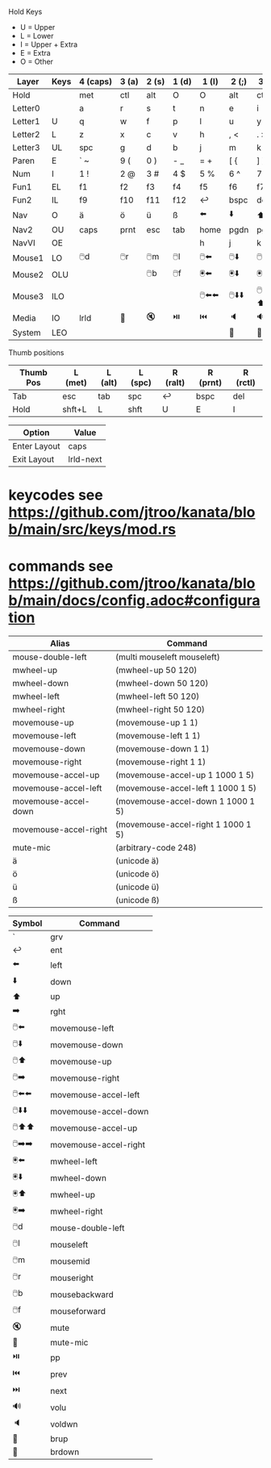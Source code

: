 Hold Keys
- U = Upper
- L = Lower
- I = Upper + Extra
- E = Extra
- O = Other

| Layer   | Keys | 4&nbsp;(caps) | 3&nbsp;(a) | 2&nbsp;(s) | 1&nbsp;(d) | 1&nbsp;(l) | 2&nbsp;(;) | 3&nbsp;(') | 4&nbsp;(ent) |
|---------|------|---------------|------------|------------|------------|------------|------------|------------|--------------|
| Hold    |      | met           | ctl        | alt        | O          | O          | alt        | ctl        | met          |
| Letter0 |      | a             | r          | s          | t          | n          | e          | i          | o            |
| Letter1 | U    | q             | w          | f          | p          | l          | u          | y          | , "          |
| Letter2 | L    | z             | x          | c          | v          | h          | , <        | . >        | / ?          |
| Letter3 | UL   | spc           | g          | d          | b          | j          | m          | k          | ; :          |
| Paren   | E    | ` ~           | 9 (        | 0 )        | - _        | = +        | [ {        | ] }        | \ &#124;     |
| Num     | I    | 1 !           | 2 @        | 3 #        | 4 $        | 5 %        | 6 ^        | 7 &        | 8 *          |
| Fun1    | EL   | f1            | f2         | f3         | f4         | f5         | f6         | f7         | f8           |
| Fun2    | IL   | f9            | f10        | f11        | f12        | ↩️️        | bspc       | del        | ins          |
| Nav     | O    | ä             | ö          | ü          | ß          | ⬅️         | ⬇️         | ⬆️         | ➡️           |
| Nav2    | OU   | caps          | prnt       | esc        | tab        | home       | pgdn       | pgup       | end          |
| NavVI   | OE   |               |            |            |            | h          | j          | k          | l            |
| Mouse1  | LO   | 🖱️d          | 🖱️r       | 🖱️m       | 🖱️l       | 🖱️⬅️      | 🖱️⬇️      | 🖱️⬆️      | 🖱️➡️        |   
| Mouse2  | OLU  |               |            | 🖱️b       | 🖱️f       | 🖲️️⬅️     | 🖲️️⬇️     | 🖲️️⬆️     | 🖲️️➡️       |
| Mouse3  | ILO  |               |            |            |            | 🖱️⬅️⬅️    | 🖱️⬇️⬇️    | 🖱️⬆️⬆️    | 🖱️➡️➡️      |   
| Media   | IO   | lrld          | 🎤         | 🔇         | ⏯️         | ⏮️         | 🔈         | 🔊         | ⏭️           |
| System  | LEO  |               |            |            |            |            | 🔅         | 🔆         |              |
                                 
Thumb positions

| Thumb Pos | L (met) | L (alt) | L (spc) | R (ralt) | R (prnt) | R (rctl) |
|-----------|---------|---------|---------|----------|----------|----------|
| Tab       | esc     | tab     | spc     | ↩️️      | bspc     | del      |
| Hold      | shft+L  | L       | shft    | U        | E        | I        |
    
| Option       | Value     |
|--------------|-----------|
| Enter Layout | caps      |
| Exit Layout  | lrld-next |

# keycodes see https://github.com/jtroo/kanata/blob/main/src/keys/mod.rs
# commands see https://github.com/jtroo/kanata/blob/main/docs/config.adoc#configuration

| Alias                 | Command                            |
|-----------------------|------------------------------------|
| mouse-double-left     | (multi mouseleft mouseleft)        |
| mwheel-up             | (mwheel-up 50 120)                 |
| mwheel-down           | (mwheel-down 50 120)               |
| mwheel-left           | (mwheel-left 50 120)               |
| mwheel-right          | (mwheel-right 50 120)              |
| movemouse-up          | (movemouse-up 1 1)                 |
| movemouse-left        | (movemouse-left 1 1)               |
| movemouse-down        | (movemouse-down 1 1)               |
| movemouse-right       | (movemouse-right 1 1)              |
| movemouse-accel-up    | (movemouse-accel-up 1 1000 1 5)    |
| movemouse-accel-left  | (movemouse-accel-left 1 1000 1 5)  |
| movemouse-accel-down  | (movemouse-accel-down 1 1000 1 5)  |
| movemouse-accel-right | (movemouse-accel-right 1 1000 1 5) |       
| mute-mic              | (arbitrary-code 248)               |
| ä                     | (unicode ä)                        |
| ö                     | (unicode ö)                        |
| ü                     | (unicode ü)                        |
| ß                     | (unicode ß)                        |


| Symbol  | Command               |
|---------|-----------------------|
| `       | grv                   |
| ↩️️     | ent                   |
| ⬅️      | left                  |
| ⬇️      | down                  |
| ⬆️      | up                    |
| ➡️      | rght                  |
| 🖱️⬅️   | movemouse-left        |
| 🖱️⬇️   | movemouse-down        |
| 🖱️⬆️   | movemouse-up          |
| 🖱️➡️   | movemouse-right       |
| 🖱️⬅️⬅️ | movemouse-accel-left  |
| 🖱️⬇️⬇️ | movemouse-accel-down  |
| 🖱️⬆️⬆️ | movemouse-accel-up    |
| 🖱️➡️➡️ | movemouse-accel-right |
| 🖲️️⬅️  | mwheel-left           |
| 🖲️️⬇️  | mwheel-down           |
| 🖲️️⬆️  | mwheel-up             |
| 🖲️️➡️  | mwheel-right          |
| 🖱️d    | mouse-double-left     |
| 🖱️l    | mouseleft             |
| 🖱️m    | mousemid              |
| 🖱️r    | mouseright            |
| 🖱️b    | mousebackward         |
| 🖱️f    | mouseforward          |
| 🔇      | mute                  |
| 🎤      | mute-mic              |
| ⏯️      | pp                    |
| ⏮️      | prev                  |
| ⏭️      | next                  |
| 🔊      | volu                  |
| 🔈      | voldwn                |
| 🔆      | brup                  |
| 🔅      | brdown                |
